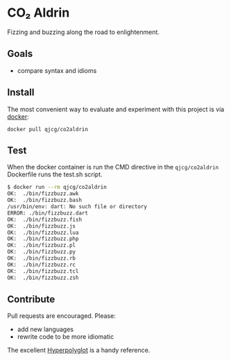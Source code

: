 # CO₂ Aldrin

Fizzing and buzzing along the road to enlightenment.

## Goals

- compare syntax and idioms


## Install

The most convenient way to evaluate and experiment with this
project is via [docker](https://www.docker.com):

```
docker pull qjcg/co2aldrin
```


## Test

When the docker container is run the CMD directive in the `qjcg/co2aldrin` Dockerfile runs
the test.sh script. 

```sh
$ docker run --rm qjcg/co2aldrin
OK:  ./bin/fizzbuzz.awk
OK:  ./bin/fizzbuzz.bash
/usr/bin/env: dart: No such file or directory
ERROR: ./bin/fizzbuzz.dart
OK:  ./bin/fizzbuzz.fish
OK:  ./bin/fizzbuzz.js
OK:  ./bin/fizzbuzz.lua
OK:  ./bin/fizzbuzz.php
OK:  ./bin/fizzbuzz.pl
OK:  ./bin/fizzbuzz.py
OK:  ./bin/fizzbuzz.rb
OK:  ./bin/fizzbuzz.rc
OK:  ./bin/fizzbuzz.tcl
OK:  ./bin/fizzbuzz.zsh
```


## Contribute

Pull requests are encouraged. Please:

- add new languages
- rewrite code to be more idiomatic

The excellent [Hyperpolyglot](http://hyperpolyglot.org/)
is a handy reference.
